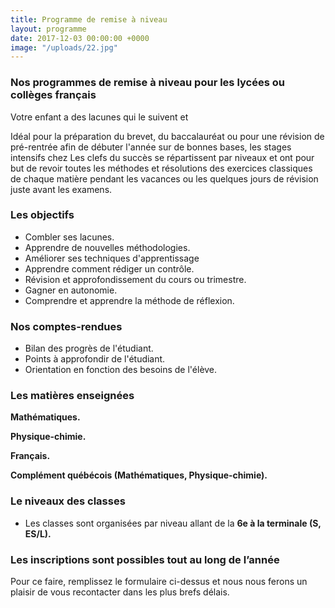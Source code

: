 ```yaml
---
title: Programme de remise à niveau
layout: programme
date: 2017-12-03 00:00:00 +0000
image: "/uploads/22.jpg"
---
```

### Nos programmes de remise à niveau pour les lycées ou collèges français

Votre enfant a des lacunes qui le suivent et 

Idéal pour la préparation du brevet, du baccalauréat ou pour une révision de pré-rentrée afin de débuter l'année sur de bonnes bases, les stages intensifs chez Les clefs du succès se répartissent par niveaux et ont pour but de revoir toutes les méthodes et résolutions des exercices classiques de chaque matière pendant les vacances ou les quelques jours de révision juste avant les examens.

### Les objectifs

* Combler ses lacunes.
* Apprendre de nouvelles méthodologies.
* Améliorer ses techniques d'apprentissage
* Apprendre comment rédiger un contrôle.
* Révision et approfondissement du cours ou trimestre.
* Gagner en autonomie.
* Comprendre et apprendre la méthode de réflexion. 

### Nos comptes-rendues

* Bilan des progrès de l'étudiant.
* Points à approfondir de l'étudiant.
* Orientation en fonction des besoins de l'élève. 

### Les matières enseignées

**Mathématiques.**

**Physique-chimie.**

**Français.**

 **Complément québécois (Mathématiques, Physique-chimie).** 

### Le niveaux des classes

* Les classes sont organisées par niveau allant de la **6e à la terminale (S, ES/L).**

### **Les inscriptions sont possibles tout au long de l’année**

Pour ce faire, remplissez le formulaire ci-dessus et nous nous ferons un plaisir de vous recontacter dans les plus brefs délais.